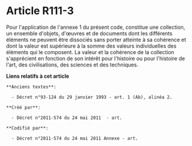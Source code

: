 # Article R111-3

Pour l'application de l'annexe 1 du présent code, constitue une collection, un ensemble d'objets, d'œuvres et de documents
dont les différents éléments ne peuvent être dissociés sans porter atteinte à sa cohérence et dont la valeur est supérieure à
la somme des valeurs individuelles des éléments qui le composent. La valeur et la cohérence de la collection s'apprécient en
fonction de son intérêt pour l'histoire ou pour l'histoire de l'art, des civilisations, des sciences et des techniques.

**Liens relatifs à cet article**

	**Anciens textes**:

	  - Décret n°93-124 du 29 janvier 1993 - art. 1 (Ab), alinéa 2.

	**Créé par**:

	  - Décret n°2011-574 du 24 mai 2011  - art.

	**Codifié par**:

	  - Décret n°2011-574 du 24 mai 2011 Annexe - art.
